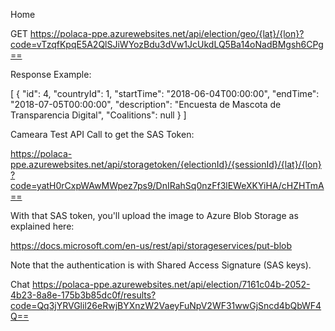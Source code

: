 Home

GET https://polaca-ppe.azurewebsites.net/api/election/geo/{lat}/{lon}?code=vTzqfKpqE5A2QlSJiWYozBdu3dVw1JcUkdLQ5Ba14oNadBMgsh6CPg== 


Response Example:

[
{
"id": 4,
"countryId": 1,
"startTime": "2018-06-04T00:00:00",
"endTime": "2018-07-05T00:00:00",
"description": "Encuesta de Mascota de Transparencia Digital",
"Coalitions": null
}
]

Cameara
Test API Call to get the SAS Token:

https://polaca-ppe.azurewebsites.net/api/storagetoken/{electionId}/{sessionId}/{lat}/{lon}?code=yatH0rCxpWAwMWpez7ps9/DnIRahSq0nzFf3lEWeXKYiHA/cHZHTmA== 

With that SAS token, you'll upload the image to Azure Blob Storage as explained here:

https://docs.microsoft.com/en-us/rest/api/storageservices/put-blob 

Note that the authentication is with Shared Access Signature (SAS keys).

Chat
https://polaca-ppe.azurewebsites.net/api/election/7161c04b-2052-4b23-8a8e-175b3b85dc0f/results?code=Qq3jYRVGlil26eRwjBYXnzW2VaeyFuNpV2WF31wwGjSncd4bQbWF4Q==